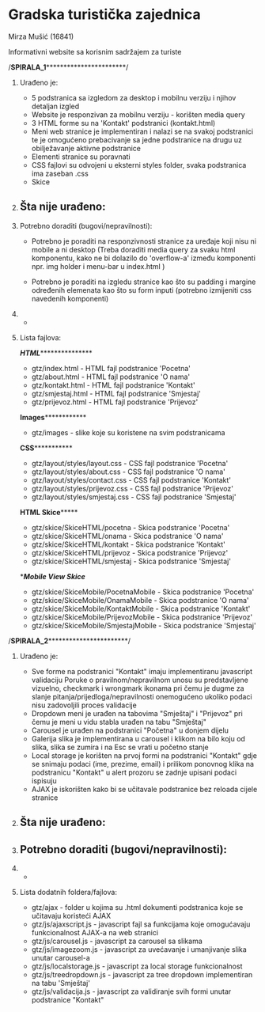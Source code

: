 # Gradska turistička zajednica

Mirza Mušić (16841)

Informativni website sa korisnim sadržajem za turiste


/****************************************SPIRALA_1***************************************************************/

1) Urađeno je:

   * 5 podstranica sa izgledom za desktop i mobilnu verziju i njihov detaljan izgled
   * Website je responzivan za mobilnu verziju - korišten media query
   * 3 HTML forme su na 'Kontakt' podstranici (kontakt.html)
   * Meni web stranice je implementiran i nalazi se na svakoj podstranici te je omogućeno prebacivanje
     sa jedne podstranice na drugu uz obilježavanje aktivne podstranice
   * Elementi stranice su poravnati
   * CSS fajlovi su odvojeni u eksterni styles folder, svaka podstranica ima zaseban .css
   * Skice
   
2) Šta nije urađeno: 
    - 
    
3) Potrebno doraditi (bugovi/nepravilnosti):

    * Potrebno je poraditi na responzivnosti stranice za uređaje koji nisu ni mobile a ni desktop 
      (Treba doraditi media query za svaku html komponentu, kako ne bi dolazilo do 'overflow-a' 
      između komponenti npr. img holder i menu-bar u index.html )
      
    * Potrebno je poraditi na izgledu stranice kao što su padding i margine određenih elemenata kao što su
      form inputi (potrebno izmijeniti css navedenih komponenti)
   
4)   -

5)  Lista fajlova:

     *********************HTML************************************
     
     * gtz/index.html - HTML fajl podstranice 'Pocetna'
     * gtz/about.html - HTML fajl podstranice 'O nama'
     * gtz/kontakt.html - HTML fajl podstranice 'Kontakt'
     * gtz/smjestaj.html - HTML fajl podstranice 'Smjestaj'
     * gtz/prijevoz.html - HTML fajl podstranice 'Prijevoz'
     
     **********************Images**********************************
     
     * gtz/images - slike koje su koristene na svim podstranicama
     
     ************************CSS***********************************
     
     * gtz/layout/styles/layout.css - CSS fajl podstranice 'Pocetna'
     * gtz/layout/styles/about.css  - CSS fajl podstranice 'O nama'
     * gtz/layout/styles/contact.css - CSS fajl podstranice 'Kontakt'
     * gtz/layout/styles/prijevoz.css - CSS fajl podstranice 'Prijevoz'
     * gtz/layout/styles/smjestaj.css - CSS fajl podstranice 'Smjestaj'
     
     ************************HTML Skice*****************************
     
     * gtz/skice/SkiceHTML/pocetna - Skica podstranice 'Pocetna'
     * gtz/skice/SkiceHTML/onama - Skica podstranice 'O nama'
     * gtz/skice/SkiceHTML/kontakt - Skica podstranice 'Kontakt'
     * gtz/skice/SkiceHTML/prijevoz - Skica podstranice 'Prijevoz'
     * gtz/skice/SkiceHTML/smjestaj - Skica podstranice 'Smjestaj'
     
     ************************Mobile View Skice***********************
     
     * gtz/skice/SkiceMobile/PocetnaMobile - Skica podstranice 'Pocetna'
     * gtz/skice/SkiceMobile/OnamaMobile - Skica podstranice 'O nama' 
     * gtz/skice/SkiceMobile/KontaktMobile - Skica podstranice 'Kontakt'
     * gtz/skice/SkiceMobile/PrijevozMobile - Skica podstranice 'Prijevoz'
     * gtz/skice/SkiceMobile/SmjestajMobile - Skica podstranice 'Smjestaj'
         

/****************************************SPIRALA_2***************************************************************/
1) Urađeno je:

   * Sve forme na podstranici "Kontakt" imaju implementiranu javascript validaciju
     Poruke o pravilnom/nepravilnom unosu su predstavljene vizuelno, checkmark i wrongmark ikonama pri čemu je dugme za 
     slanje pitanja/prijedloga/nepravilnosti onemogućeno ukoliko podaci nisu zadovoljili proces validacije
   * Dropdown meni je urađen na tabovima "Smještaj" i "Prijevoz" pri čemu je meni u vidu stabla urađen na tabu "Smještaj"
   * Carousel je urađen na podstranici "Početna" u donjem dijelu
   * Galerija slika je implementirana u carousel i klikom na bilo koju od slika, slika se zumira i na Esc se vrati u početno stanje
   * Local storage je korišten na prvoj formi na podstranici "Kontakt" gdje se snimaju podaci (ime, prezime, email) i prilikom ponovnog
   klika na podstranicu "Kontakt" u alert prozoru se zadnje upisani podaci ispisuju
   * AJAX je iskorišten kako bi se učitavale podstranice bez reloada cijele stranice
   
   
2) Šta nije urađeno: 
    - 
    
3) Potrebno doraditi (bugovi/nepravilnosti):
    -
   
4)   -

5)  Lista dodatnih foldera/fajlova:
    * gtz/ajax - folder u kojima su .html dokumenti podstranica koje se učitavaju koristeći AJAX
    * gtz/js/ajaxscript.js - javascript fajl sa funkcijama koje omogućavaju funkcionalnost AJAX-a na web stranici
    * gtz/js/carousel.js - javascript za carousel sa slikama
    * gtz/js/imagezoom.js - javascript za uvećavanje i umanjivanje slika unutar carousel-a 
    * gtz/js/localstorage.js - javascript za local storage funkcionalnost
    * gtz/js/treedropdown.js - javascript za tree dropdown implementiran na tabu 'Smještaj'
    * gtz/js/validacija.js - javascript za validiranje svih formi unutar podstranice "Kontakt"
    

